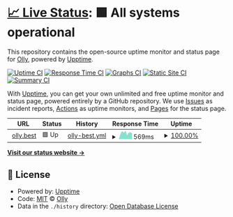 # [📈 Live Status](https://ollydev.github.io/olly.best): <!--live status--> **🟩 All systems operational**

This repository contains the open-source uptime monitor and status page for [Olly](https://ollydev.github.io/olly.best), powered by [Upptime](https://github.com/upptime/upptime).

[![Uptime CI](https://github.com/ollydev/olly.best/workflows/Uptime%20CI/badge.svg)](https://github.com/ollydev/olly.best/actions?query=workflow%3A%22Uptime+CI%22)
[![Response Time CI](https://github.com/ollydev/olly.best/workflows/Response%20Time%20CI/badge.svg)](https://github.com/ollydev/olly.best/actions?query=workflow%3A%22Response+Time+CI%22)
[![Graphs CI](https://github.com/ollydev/olly.best/workflows/Graphs%20CI/badge.svg)](https://github.com/ollydev/olly.best/actions?query=workflow%3A%22Graphs+CI%22)
[![Static Site CI](https://github.com/ollydev/olly.best/workflows/Static%20Site%20CI/badge.svg)](https://github.com/ollydev/olly.best/actions?query=workflow%3A%22Static+Site+CI%22)
[![Summary CI](https://github.com/ollydev/olly.best/workflows/Summary%20CI/badge.svg)](https://github.com/ollydev/olly.best/actions?query=workflow%3A%22Summary+CI%22)

With [Upptime](https://upptime.js.org), you can get your own unlimited and free uptime monitor and status page, powered entirely by a GitHub repository. We use [Issues](https://github.com/ollydev/olly.best/issues) as incident reports, [Actions](https://github.com/ollydev/olly.best/actions) as uptime monitors, and [Pages](https://ollydev.github.io/olly.best) for the status page.

<!--start: status pages-->
<!-- This summary is generated by Upptime (https://github.com/upptime/upptime) -->
<!-- Do not edit this manually, your changes will be overwritten -->
<!-- prettier-ignore -->
| URL | Status | History | Response Time | Uptime |
| --- | ------ | ------- | ------------- | ------ |
| <img alt="" src="https://icons.duckduckgo.com/ip3/olly.best.ico" height="13"> [olly.best](https://olly.best) | 🟩 Up | [olly-best.yml](https://github.com/ollydev/olly.best/commits/HEAD/history/olly-best.yml) | <details><summary><img alt="Response time graph" src="./graphs/olly-best/response-time-week.png" height="20"> 569ms</summary><br><a href="https://ollydev.github.io/olly.best/history/olly-best"><img alt="Response time 579" src="https://img.shields.io/endpoint?url=https%3A%2F%2Fraw.githubusercontent.com%2Follydev%2Folly.best%2FHEAD%2Fapi%2Folly-best%2Fresponse-time.json"></a><br><a href="https://ollydev.github.io/olly.best/history/olly-best"><img alt="24-hour response time 537" src="https://img.shields.io/endpoint?url=https%3A%2F%2Fraw.githubusercontent.com%2Follydev%2Folly.best%2FHEAD%2Fapi%2Folly-best%2Fresponse-time-day.json"></a><br><a href="https://ollydev.github.io/olly.best/history/olly-best"><img alt="7-day response time 569" src="https://img.shields.io/endpoint?url=https%3A%2F%2Fraw.githubusercontent.com%2Follydev%2Folly.best%2FHEAD%2Fapi%2Folly-best%2Fresponse-time-week.json"></a><br><a href="https://ollydev.github.io/olly.best/history/olly-best"><img alt="30-day response time 537" src="https://img.shields.io/endpoint?url=https%3A%2F%2Fraw.githubusercontent.com%2Follydev%2Folly.best%2FHEAD%2Fapi%2Folly-best%2Fresponse-time-month.json"></a><br><a href="https://ollydev.github.io/olly.best/history/olly-best"><img alt="1-year response time 579" src="https://img.shields.io/endpoint?url=https%3A%2F%2Fraw.githubusercontent.com%2Follydev%2Folly.best%2FHEAD%2Fapi%2Folly-best%2Fresponse-time-year.json"></a></details> | <details><summary><a href="https://ollydev.github.io/olly.best/history/olly-best">100.00%</a></summary><a href="https://ollydev.github.io/olly.best/history/olly-best"><img alt="All-time uptime 99.35%" src="https://img.shields.io/endpoint?url=https%3A%2F%2Fraw.githubusercontent.com%2Follydev%2Folly.best%2FHEAD%2Fapi%2Folly-best%2Fuptime.json"></a><br><a href="https://ollydev.github.io/olly.best/history/olly-best"><img alt="24-hour uptime 100.00%" src="https://img.shields.io/endpoint?url=https%3A%2F%2Fraw.githubusercontent.com%2Follydev%2Folly.best%2FHEAD%2Fapi%2Folly-best%2Fuptime-day.json"></a><br><a href="https://ollydev.github.io/olly.best/history/olly-best"><img alt="7-day uptime 100.00%" src="https://img.shields.io/endpoint?url=https%3A%2F%2Fraw.githubusercontent.com%2Follydev%2Folly.best%2FHEAD%2Fapi%2Folly-best%2Fuptime-week.json"></a><br><a href="https://ollydev.github.io/olly.best/history/olly-best"><img alt="30-day uptime 100.00%" src="https://img.shields.io/endpoint?url=https%3A%2F%2Fraw.githubusercontent.com%2Follydev%2Folly.best%2FHEAD%2Fapi%2Folly-best%2Fuptime-month.json"></a><br><a href="https://ollydev.github.io/olly.best/history/olly-best"><img alt="1-year uptime 99.35%" src="https://img.shields.io/endpoint?url=https%3A%2F%2Fraw.githubusercontent.com%2Follydev%2Folly.best%2FHEAD%2Fapi%2Folly-best%2Fuptime-year.json"></a></details>

<!--end: status pages-->

[**Visit our status website →**](https://ollydev.github.io/olly.best)

## 📄 License

- Powered by: [Upptime](https://github.com/upptime/upptime)
- Code: [MIT](./LICENSE) © [Olly](https://ollydev.github.io/olly.best)
- Data in the `./history` directory: [Open Database License](https://opendatacommons.org/licenses/odbl/1-0/)
